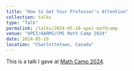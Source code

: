 ```yaml
---
title: "How to Get Your Professor's Attention"
collection: talks
type: "Talk"
permalink: /talks/2024-05-10-upei-mathcamp
venue: "UPEI/AARMS/CMS Math Camp 2024"
date: 2024-05-10
location: "Charlottetown, Canada"
---
```


This is a talk I gave at [Math Camp 2024](https://www.upei.ca/school-of-mathematical-and-computational-sciences/math-camp).